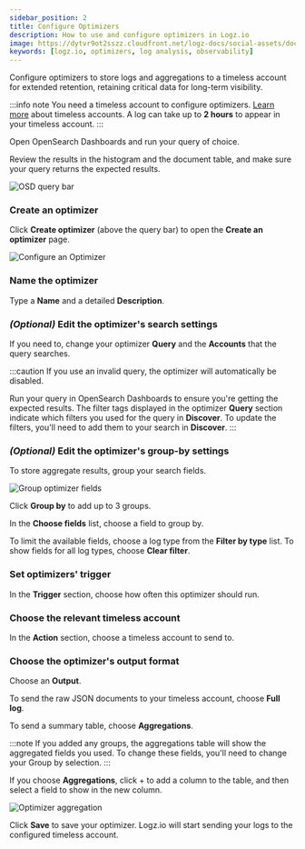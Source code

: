 ```yaml
---
sidebar_position: 2
title: Configure Optimizers
description: How to use and configure optimizers in Logz.io
image: https://dytvr9ot2sszz.cloudfront.net/logz-docs/social-assets/docs-social.jpg
keywords: [logz.io, optimizers, log analysis, observability]
---
```


Configure optimizers to store logs and aggregations to a timeless account for extended retention, retaining critical data for long-term visibility.


:::info note
You need a timeless account to configure optimizers. [Learn more](https://docs.logz.io/docs/user-guide/admin/logzio-accounts/manage-the-main-account-and-sub-accounts) about timeless accounts. A log can take up to **2 hours** to appear in your timeless account.
:::

Open OpenSearch Dashboards and run your query of choice. 


Review the results in the histogram and the document table,
and make sure your query returns the expected results.


![OSD query bar](https://dytvr9ot2sszz.cloudfront.net/logz-docs/kibana/query-to-optimizer.png)

### Create an optimizer

Click **Create optimizer** (above the query bar) to open the **Create an optimizer** page.

![Configure an Optimizer](https://dytvr9ot2sszz.cloudfront.net/logz-docs/kibana/create-optimizer_aug2021.png)



### Name the optimizer

Type a **Name** and a detailed **Description**.

<h3 id="edit-search"> <i>(Optional)</i> Edit the optimizer's search settings</h3>

If you need to, change your optimizer **Query** and the **Accounts** that the query searches.


:::caution
If you use an invalid query, the optimizer will automatically be disabled.

Run your query in OpenSearch Dashboards to ensure you're getting the expected results. 
The filter tags displayed in the optimizer **Query** section indicate which filters you used for the query in **Discover**. 
To update the filters, you'll need to add them to your search in **Discover**.
:::


<h3 id="edit-search"> <i>(Optional)</i> Edit the optimizer's group-by settings</h3>

To store aggregate results, group your search fields.

![Group optimizer fields](https://dytvr9ot2sszz.cloudfront.net/logz-docs/kibana/optimizer-groupby_aug2021.png)

Click **Group by** to add up to 3 groups.

In the **Choose fields** list,
choose a field to group by.

To limit the available fields,
choose a log type from the **Filter by type** list.
To show fields for all log types,
choose **Clear filter**.

### Set optimizers' trigger

In the **Trigger** section, choose how often this optimizer should run.

### Choose the relevant timeless account

In the **Action** section, choose a timeless account to send to.

### Choose the optimizer's output format

Choose an **Output**.


To send the raw JSON documents to your timeless account, choose **Full log**.


To send a summary table, choose **Aggregations**.

:::note
If you added any groups, the aggregations table will show the aggregated fields you used. To change these fields, you'll need to change your Group by selection.
:::


If you choose **Aggregations**, click +<i class="li li-plus"></i> to add a column to the table, and then select a field to show in the new column.

![Optimizer aggregation](https://dytvr9ot2sszz.cloudfront.net/logz-docs/kibana/optimizr-aggreg2_aug2021.png)

Click **Save** to save your optimizer. Logz.io will start sending your logs to the configured timeless account.
